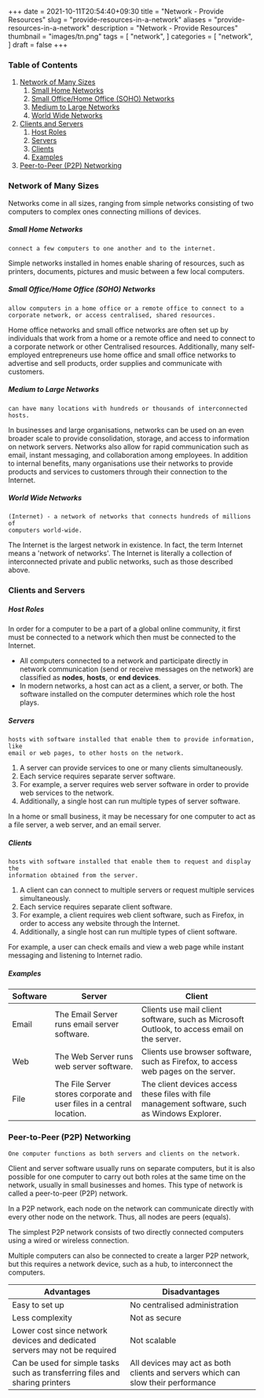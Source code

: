 +++
date = 2021-10-11T20:54:40+09:30
title = "Network - Provide Resources"
slug = "provide-resources-in-a-network"
aliases = "provide-resources-in-a-network"
description = "Network - Provide Resources"
thumbnail = "images/tn.png"
tags = [
    "network",
]
categories = [
    "network",
]
draft = false
+++

### Table of Contents

1. [Network of Many Sizes](#network-of-many-sizes)
    1. [Small Home Networks](#small-home-networks)
    1. [Small Office/Home Office (SOHO)
    Networks](#small-officehome-office-soho-networks)
    1. [Medium to Large Networks](#medium-to-large-networks)
    1. [World Wide Networks](#world-wide-networks)
1. [Clients and Servers](#clients-and-servers)
    1. [Host Roles](#host-roles)
    1. [Servers](#servers)
    1. [Clients](#clients)
    1. [Examples](#examples)
1. [Peer-to-Peer (P2P) Networking](#peer-to-peer-networking)

### Network of Many Sizes

Networks come in all sizes, ranging from simple networks consisting of two
computers to complex ones connecting millions of devices.

##### Small Home Networks

    connect a few computers to one another and to the internet.

Simple networks installed in homes enable sharing of resources, such as
printers, documents, pictures and music between a few local computers.

##### Small Office/Home Office (SOHO) Networks

    allow computers in a home office or a remote office to connect to a
    corporate network, or access centralised, shared resources.

Home office networks and small office networks are often set up by individuals
that work from a home or a remote office and need to connect to a corporate
network or other Centralised resources. Additionally, many self-employed
entrepreneurs use home office and small office networks to advertise and sell
products, order supplies and communicate with customers.

##### Medium to Large Networks

    can have many locations with hundreds or thousands of interconnected hosts.

In businesses and large organisations, networks can be used on an even broader
scale to provide consolidation, storage, and access to information on network
servers. Networks also allow for rapid communication such as email, instant
messaging, and collaboration among employees. In addition to internal benefits,
many organisations use their networks to provide products and services to
customers through their connection to the Internet.

##### World Wide Networks

    (Internet) - a network of networks that connects hundreds of millions of
    computers world-wide.

The Internet is the largest network in existence. In fact, the term Internet
means a 'network of networks'. The Internet is literally a collection of
interconnected private and public networks, such as those described above.

### Clients and Servers

##### Host Roles

In order for a computer to be a part of a global online community, it first must
be connected to a network which then must be connected to the Internet.
- All computers connected to a network and participate directly in network
  communication (send or receive messages on the network) are classified as
  **nodes**, **hosts**, or **end devices**.
- In modern networks, a host can act as a client, a server, or both. The
  software installed on the computer determines which role the host plays.

##### Servers

    hosts with software installed that enable them to provide information, like
    email or web pages, to other hosts on the network.

1. A server can provide services to one or many clients simultaneously.
1. Each service requires separate server software.
1. For example, a server requires web server software in order to provide web
   services to the network.
1. Additionally, a single host can run multiple types of server software.

In a home or small business, it may be necessary for one computer to act as a
file server, a web server, and an email server.

##### Clients

    hosts with software installed that enable them to request and display the
    information obtained from the server.

1. A client can can connect to multiple servers or request multiple services
   simultaneously.
1. Each service requires separate client software.
1. For example, a client requires web client software, such as Firefox, in order
   to access any website through the Internet.
1. Additionally, a single host can run multiple types of client software.

For example, a user can check emails and view a web page while instant messaging
and listening to Internet radio.

##### Examples

| Software | Server                                                                 | Client                                                                                         |
| --       | --                                                                     | --                                                                                             |
| Email    | The Email Server runs email server software.                           | Clients use mail client software, such as Microsoft Outlook, to access email on the server.    |
| Web      | The Web Server runs web server software.                               | Clients use browser software, such as Firefox, to access web pages on the server.              |
| File     | The File Server stores corporate and user files in a central location. | The client devices access these files with file management software, such as Windows Explorer. |

### Peer-to-Peer (P2P) Networking

    One computer functions as both servers and clients on the network.

Client and server software usually runs on separate computers, but it is also
possible for one computer to carry out both roles at the same time on the
network, usually in small businesses and homes. This type of network is called a
peer-to-peer (P2P) network.

In a P2P network, each node on the network can communicate directly with every
other node on the network. Thus, all nodes are peers (equals).

The simplest P2P network consists of two directly connected computers using a
wired or wireless connection.

Multiple computers can also be connected to create a larger P2P network, but
this requires a network device, such as a hub, to interconnect the computers.

| Advantages                                                                   | Disadvantages                                                                    |
| --                                                                           | --                                                                               |
| Easy to set up                                                               | No centralised administration
| Less complexity                                                              | Not as secure
| Lower cost since network devices and dedicated servers may not be required   | Not scalable
| Can be used for simple tasks such as transferring files and sharing printers | All devices may act as both clients and servers which can slow their performance
